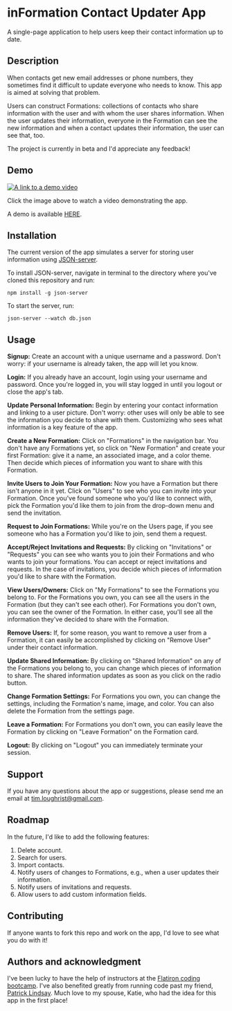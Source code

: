 # inFormation Contact Updater App
A single-page application to help users keep their contact information up to date. 

## Description
When contacts get new email addresses or phone numbers, they sometimes find it difficult to update everyone who needs to know. This app is aimed at solving that problem.

Users can construct Formations: collections of contacts who share information with the user and with whom the user shares information. When the user updates their information, everyone in the Formation can see the new information and when a contact updates their information, the user can see that, too.

The project is currently in beta and I'd appreciate any feedback!

## Demo
[![A link to a demo video](https://timloughrist.files.wordpress.com/2022/10/information.png)](https://youtu.be/J-0qIAHsd7g)

Click the image above to watch a video demonstrating the app.

A demo is available [HERE](https://information-contact-updater.herokuapp.com/).

## Installation
The current version of the app simulates a server for storing user information using [JSON-server](https://www.npmjs.com/package/json-server).

To install JSON-server, navigate in terminal to the directory where you've cloned this repository and run:
```
npm install -g json-server
```
To start the server, run:
```
json-server --watch db.json
```

## Usage

**Signup:** Create an account with a unique username and a password. Don't worry: if your username is already taken, the app will let you know.

**Login:** If you already have an account, login using your username and password. Once you're logged in, you will stay logged in until you logout or close the app's tab.

**Update Personal Information:** Begin by entering your contact information and linking to a user picture. Don't worry: other uses will only be able to see the information you decide to share with them. Customizing who sees what information is a key feature of the app.

**Create a New Formation:** Click on "Formations" in the navigation bar. You don't have any Formations yet, so click on "New Formation" and create your first Formation: give it a name, an associated image, and a color theme. Then decide which pieces of information you want to share with this Formation.

**Invite Users to Join Your Formation:** Now you have a Formation but there isn't anyone in it yet. Click on "Users" to see who you can invite into your Formation. Once you've found someone who you'd like to connect with, pick the Formation you'd like them to join from the drop-down menu and send the invitation.

**Request to Join Formations:** While you're on the Users page, if you see someone who has a Formation you'd like to join, send them a request.

**Accept/Reject Invitations and Requests:**  By clicking on "Invitations" or "Requests" you can see who wants you to join their Formations and who wants to join your formations. You can accept or reject invitations and requests. In the case of invitations, you decide which pieces of information you'd like to share with the Formation.

**View Users/Owners:**  Click on "My Formations" to see the Formations you belong to. For the Formations you own, you can see all the users in the Formation (but they can't see each other). For Formations you don't own, you can see the owner of the Formation. In either case, you'll see all the information they've decided to share with the Formation.

**Remove Users:**  If, for some reason, you want to remove a user from a Formation, it can easily be accomplished by clicking on "Remove User" under their contact information.

**Update Shared Information:**  By clicking on "Shared Information" on any of the Formations you belong to, you can change which pieces of information to share. The shared information updates as soon as you click on the radio button.

**Change Formation Settings:**  For Formations you own, you can change the settings, including the Formation's name, image, and color. You can also delete the Formation from the settings page.

**Leave a Formation:**  For Formations you don't own, you can easily leave the Formation by clicking on "Leave Formation" on the Formation card.

**Logout:**  By clicking on "Logout" you can immediately terminate your session.

## Support
If you have any questions about the app or suggestions, please send me an email at tim.loughrist@gmail.com.

## Roadmap
In the future, I'd like to add the following features:

1. Delete account.
2. Search for users.
3. Import contacts.
4. Notify users of changes to Formations, e.g., when a user updates their information.
5. Notify users of invitations and requests.
6. Allow users to add custom information fields.

## Contributing
If anyone wants to fork this repo and work on the app, I'd love to see what you do with it!

## Authors and acknowledgment
I've been lucky to have the help of instructors at the [Flatiron coding bootcamp](https://flatironschool.com/welcome-to-flatiron-school/?utm_source=Google&utm_medium=ppc&utm_campaign=12728169833&utm_content=127574232664&utm_term=flatiron&uqaid=513747011248&CjwKCAjwsMGYBhAEEiwAGUXJafADpgJFbJ4--7MTNBIDgpVzlW_ojAyku7GlAFULzRS0BW5RBpdGFBoCjNEQAvD_BwE&gclid=CjwKCAjwsMGYBhAEEiwAGUXJafADpgJFbJ4--7MTNBIDgpVzlW_ojAyku7GlAFULzRS0BW5RBpdGFBoCjNEQAvD_BwE). I've also benefited greatly from running code past my friend, [Patrick Lindsay](https://www.linkedin.com/in/thomaspatricklindsay/). Much love to my spouse, Katie, who had the idea for this app in the first place!